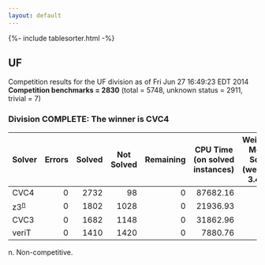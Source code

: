 ```yaml
---
layout: default
---
```

{%- include tablesorter.html -%}

## UF



Competition results for the UF division as of Fri Jun 27 16:49:23 EDT 2014
<br/>**Competition benchmarks = 2830** (total = 5748, unknown status = 2911, trivial = 7)

### Division COMPLETE: The winner is CVC4



<table id="sequential" class="result sorted">
<thead>
<tr>
<th class="center">Solver</th><th class="center">Errors</th>
<th class="center">Solved</th>
<th class="center">Not Solved</th>
<th class="center">Remaining</th>
<th class="center">CPU Time (on solved instances)</th>
<th class="center">Weighted Medal Score (weight =  3.452)</th>
</tr>
</thead>
<tr>
<td>CVC4</td>
<td align="right">0</td>
<td align="right">2732</td>
<td align="right">98</td>
<td align="right">0</td>
<td align="right">  87682.16</td>
<td align="right"> 3.217</td>
</tr>
<tr>
<td><span class="non-competing-grey">z3<sup><a href="#fn">n</a></sup></span></td>
<td align="right">0</td>
<td align="right">1802</td>
<td align="right">1028</td>
<td align="right">0</td>
<td align="right">  21936.93</td>
<td align="right"> 1.400</td>
</tr>
<tr>
<td>CVC3</td>
<td align="right">0</td>
<td align="right">1682</td>
<td align="right">1148</td>
<td align="right">0</td>
<td align="right">  31862.96</td>
<td align="right"> 1.219</td>
</tr>
<tr>
<td>veriT</td>
<td align="right">0</td>
<td align="right">1410</td>
<td align="right">1420</td>
<td align="right">0</td>
<td align="right">   7880.76</td>
<td align="right"> 0.857</td>
</tr>
</table>

<span id="fn"> n. Non-competitive.</span>
